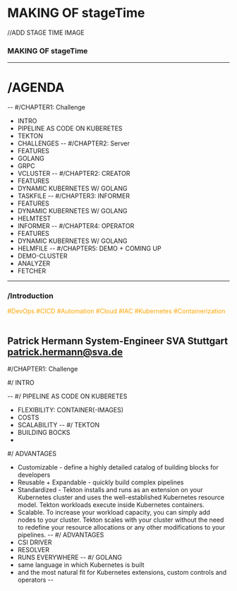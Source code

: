 # MAKING OF stageTime

//ADD STAGE TIME IMAGE

### MAKING OF stageTime

<!-- .slide: data-transition="zoom" -->
---
# /AGENDA
--
#/CHAPTER1: Challenge 
* INTRO <!-- .element: class="fragment fade-up" -->
* PIPELINE AS CODE ON KUBERETES <!-- .element: class="fragment fade-up" -->
* TEKTON <!-- .element: class="fragment fade-up" -->
* CHALLENGES <!-- .element: class="fragment fade-up" -->
--
#/CHAPTER2: Server
* FEATURES <!-- .element: class="fragment fade-up" -->
* GOLANG <!-- .element: class="fragment fade-up" -->
* GRPC <!-- .element: class="fragment fade-up" -->
* VCLUSTER <!-- .element: class="fragment fade-up" -->
--
#/CHAPTER2: CREATOR
* FEATURES <!-- .element: class="fragment fade-up" -->
* DYNAMIC KUBERNETES W/ GOLANG <!-- .element: class="fragment fade-up" -->
* TASKFILE <!-- .element: class="fragment fade-up" -->
--
#/CHAPTER3: INFORMER
* FEATURES <!-- .element: class="fragment fade-up" -->
* DYNAMIC KUBERNETES W/ GOLANG <!-- .element: class="fragment fade-up" -->
* HELMTEST <!-- .element: class="fragment fade-up" -->
* INFORMER <!-- .element: class="fragment fade-up" -->
--
#/CHAPTER4: OPERATOR
* FEATURES <!-- .element: class="fragment fade-up" -->
* DYNAMIC KUBERNETES W/ GOLANG <!-- .element: class="fragment fade-up" -->
* HELMFILE <!-- .element: class="fragment fade-up" -->
--
#/CHAPTER5: DEMO + COMING UP
* DEMO-CLUSTER <!-- .element: class="fragment fade-up" -->
* ANALYZER <!-- .element: class="fragment fade-up" -->
* FETCHER <!-- .element: class="fragment fade-up" -->
---
### /Introduction

<span style="color:orange">#DevOps #CICD #Automation #Cloud #IAC</span>
<span style="color:orange">#Kubernetes #Containerization</span> <br><br>

Patrick Hermann
System-Engineer SVA Stuttgart
patrick.hermann@sva.de
--

#/CHAPTER1: Challenge 

#/ INTRO

--
#/ PIPELINE AS CODE ON KUBERETES
* FLEXIBILITY: CONTAINER(-IMAGES)  
* COSTS
* SCALABILITY
--
#/ TEKTON
* BUILDING BOCKS
* 
#/ ADVANTAGES
* Customizable - define a highly detailed catalog of building blocks for developers
* Reusable + Expandable - quickly build complex pipelines 
* Standardized - Tekton installs and runs as an extension on your Kubernetes cluster and uses the well-established Kubernetes resource model. Tekton workloads execute inside Kubernetes containers.
* Scalable. To increase your workload capacity, you can simply add nodes to your cluster. Tekton scales with your cluster without the need to redefine your resource allocations or any other modifications to your pipelines.
--
#/ ADVANTAGES
* CSI DRIVER
* RESOLVER
* RUNS EVERYWHERE
--
#/ GOLANG
* same language in which Kubernetes is built
* and the most natural fit for Kubernetes extensions, custom controls and operators
--


